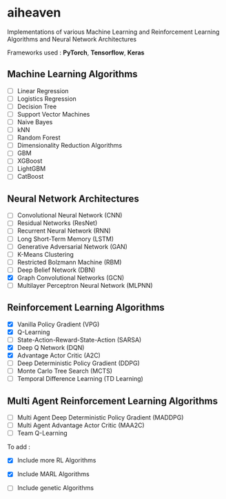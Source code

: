 # aiheaven

Implementations of various Machine Learning and Reinforcement Learning Algorithms and Neural Network Architectures

Frameworks used : **PyTorch**, **Tensorflow**, **Keras**

## Machine Learning Algorithms

- [ ] Linear Regression
- [ ] Logistics Regression
- [ ] Decision Tree
- [ ] Support Vector Machines
- [ ] Naive Bayes
- [ ] kNN
- [ ] Random Forest
- [ ] Dimensionality Reduction Algorithms
- [ ] GBM
- [ ] XGBoost
- [ ] LightGBM
- [ ] CatBoost

## Neural Network Architectures

- [ ] Convolutional Neural Network (CNN)
- [ ] Residual Networks (ResNet)
- [ ] Recurrent Neural Network (RNN)
- [ ] Long Short-Term Memory (LSTM)
- [ ] Generative Adversarial Network (GAN)
- [ ] K-Means Clustering
- [ ] Restricted Bolzmann Machine (RBM)
- [ ] Deep Belief Network (DBN)
- [x] Graph Convolutional Networks (GCN)
- [ ] Multilayer Perceptron Neural Network (MLPNN)

## Reinforcement Learning Algorithms

- [x] Vanilla Policy Gradient (VPG)
- [x] Q-Learning
- [ ] State-Action-Reward-State-Action (SARSA)
- [x] Deep Q Network (DQN)
- [x] Advantage Actor Critic (A2C)
- [ ] Deep Deterministic Policy Gradient (DDPG)
- [ ] Monte Carlo Tree Search (MCTS)
- [ ] Temporal Difference Learning (TD Learning)

## Multi Agent Reinforcement Learning Algorithms

- [ ] Multi Agent Deep Deterministic Policy Gradient (MADDPG)
- [ ] Multi Agent Advantage Actor Critic (MAA2C)
- [ ] Team Q-Learning

To add :

- [x] Include more RL Algorithms
- [x] Include MARL Algorithms
- [ ] Include genetic Algorithms


